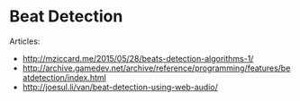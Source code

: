 # Beat Detection

Articles:
* http://mziccard.me/2015/05/28/beats-detection-algorithms-1/
* http://archive.gamedev.net/archive/reference/programming/features/beatdetection/index.html
* http://joesul.li/van/beat-detection-using-web-audio/